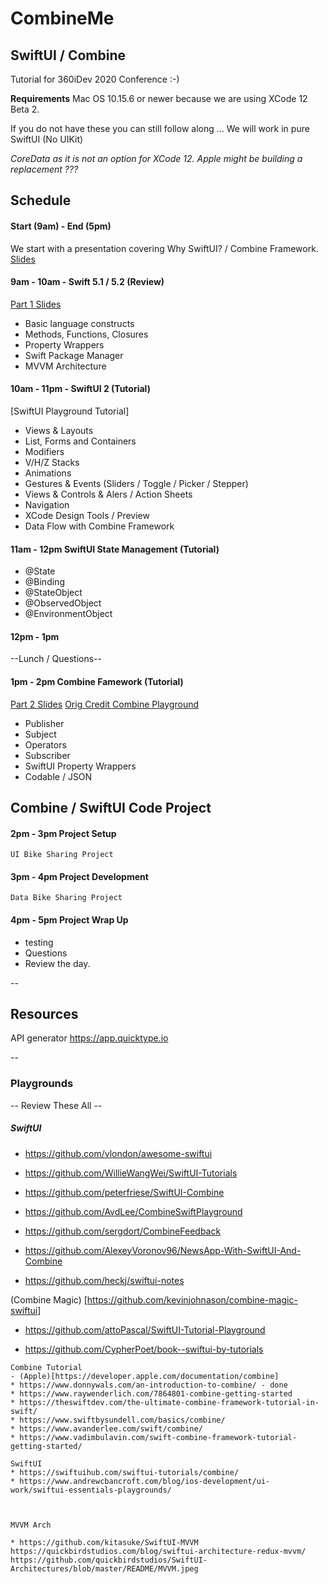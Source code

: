 # CombineMe

## SwiftUI / Combine

Tutorial for 360iDev 2020 Conference :-)

****Requirements****
Mac OS 10.15.6 or newer because we are using XCode 12 Beta 2.

If you do not have these you can still follow along ...
We will work in pure SwiftUI (No UIKit)

*CoreData as it is not an option for XCode 12.  Apple might be building a replacement ???*

Schedule
--
#### Start (9am) - End (5pm)

We start with a presentation covering Why SwiftUI? / Combine Framework.
[Slides](https://docs.google.com/presentation/d/1dKb4akc9U4xW9_L57Gx21qNbH33SVJjdvmSaFXkCCeI/edit?usp=sharing)


#### 9am - 10am - Swift 5.1 / 5.2 (Review)
[Part 1 Slides](https://docs.google.com/presentation/d/1dKb4akc9U4xW9_L57Gx21qNbH33SVJjdvmSaFXkCCeI/edit?usp=sharing)
* Basic language constructs
* Methods, Functions, Closures
* Property Wrappers
* Swift Package Manager
* MVVM Architecture

#### 10am - 11pm - SwiftUI 2 (Tutorial)
[SwiftUI Playground Tutorial]
- Views & Layouts
- List, Forms and Containers
- Modifiers
- V/H/Z Stacks
- Animations
- Gestures & Events (Sliders / Toggle / Picker / Stepper)
- Views & Controls & Alers / Action Sheets
- Navigation
- XCode Design Tools / Preview
- Data Flow with Combine Framework

#### 11am - 12pm SwiftUI State Management (Tutorial)

- @State
- @Binding
- @StateObject
- @ObservedObject
- @EnvironmentObject



#### 12pm - 1pm
--Lunch / Questions--

#### 1pm - 2pm Combine Famework (Tutorial)
[Part 2 Slides](https://docs.google.com/presentation/d/1dKb4akc9U4xW9_L57Gx21qNbH33SVJjdvmSaFXkCCeI/edit?usp=sharing)
[Orig Credit Combine Playground ](https://github.com/AvdLee/CombineSwiftPlayground)
- Publisher
- Subject
- Operators
- Subscriber
- SwiftUI Property Wrappers
- Codable / JSON

Combine / SwiftUI Code Project
--
#### 2pm - 3pm Project Setup

` UI Bike Sharing Project `

#### 3pm - 4pm Project Development

` Data Bike Sharing Project `

#### 4pm - 5pm Project Wrap Up
- testing
- Questions
- Review the day.

--
## Resources

API generator
https://app.quicktype.io


--

### Playgrounds
-- Review These All --

##### SwiftUI
* https://github.com/vlondon/awesome-swiftui
* https://github.com/WillieWangWei/SwiftUI-Tutorials
* https://github.com/peterfriese/SwiftUI-Combine
* https://github.com/AvdLee/CombineSwiftPlayground
* https://github.com/sergdort/CombineFeedback

* https://github.com/AlexeyVoronov96/NewsApp-With-SwiftUI-And-Combine
* https://github.com/heckj/swiftui-notes

(Combine Magic) [https://github.com/kevinjohnason/combine-magic-swiftui]

* https://github.com/attoPascal/SwiftUI-Tutorial-Playground

* https://github.com/CypherPoet/book--swiftui-by-tutorials

~~~
Combine Tutorial
- (Apple)[https://developer.apple.com/documentation/combine]
* https://www.donnywals.com/an-introduction-to-combine/ - done
* https://www.raywenderlich.com/7864801-combine-getting-started
* https://theswiftdev.com/the-ultimate-combine-framework-tutorial-in-swift/
* https://www.swiftbysundell.com/basics/combine/
* https://www.avanderlee.com/swift/combine/
* https://www.vadimbulavin.com/swift-combine-framework-tutorial-getting-started/

SwiftUI
* https://swiftuihub.com/swiftui-tutorials/combine/
* https://www.andrewcbancroft.com/blog/ios-development/ui-work/swiftui-essentials-playgrounds/



MVVM Arch

* https://github.com/kitasuke/SwiftUI-MVVM
https://quickbirdstudios.com/blog/swiftui-architecture-redux-mvvm/
https://github.com/quickbirdstudios/SwiftUI-Architectures/blob/master/README/MVVM.jpeg
~~~
